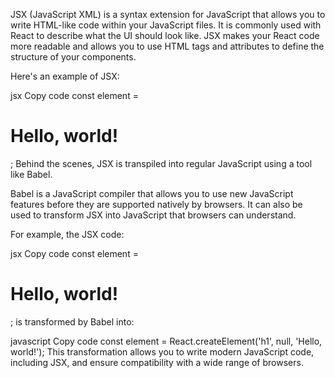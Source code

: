 JSX (JavaScript XML) is a syntax extension for JavaScript that allows you to write HTML-like code within your JavaScript files. It is commonly used with React to describe what the UI should look like. JSX makes your React code more readable and allows you to use HTML tags and attributes to define the structure of your components.

Here's an example of JSX:

jsx
Copy code
const element = <h1>Hello, world!</h1>;
Behind the scenes, JSX is transpiled into regular JavaScript using a tool like Babel.

Babel is a JavaScript compiler that allows you to use new JavaScript features before they are supported natively by browsers. It can also be used to transform JSX into JavaScript that browsers can understand.

For example, the JSX code:

jsx
Copy code
const element = <h1>Hello, world!</h1>;
is transformed by Babel into:

javascript
Copy code
const element = React.createElement('h1', null, 'Hello, world!');
This transformation allows you to write modern JavaScript code, including JSX, and ensure compatibility with a wide range of browsers.






